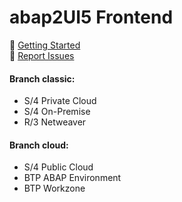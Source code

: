 # abap2UI5 Frontend
🚀 [Getting Started](https://abap2ui5.github.io/docs/configuration/installation.html) <br>
🐛 [Report Issues](https://github.com/abap2UI5/abap2UI5/issues) 
<br>
#### Branch classic:
* S/4 Private Cloud
* S/4 On-Premise
* R/3 Netweaver

#### Branch cloud:
* S/4 Public Cloud
* BTP ABAP Environment
* BTP Workzone
